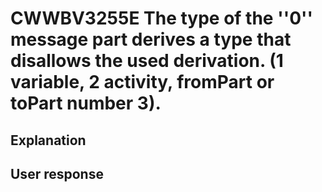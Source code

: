 # CWWBV3255E The type of the ''0'' message part derives a type that disallows the used derivation. (1 variable, 2 activity, fromPart or toPart number 3).

## Explanation

## User response